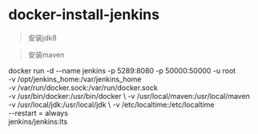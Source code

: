 # docker-install-jenkins
> 安装jdk8

>安装maven

docker run -d --name jenkins -p 5289:8080 -p 50000:50000 -u root \
 -v /opt/jenkins_home:/var/jenkins_home \
 -v /var/run/docker.sock:/var/run/docker.sock \
 -v /usr/bin/docker:/usr/bin/docker \ 
 -v /usr/local/maven:/usr/local/maven \
 -v /usr/local/jdk:/usr/local/jdk \ 
 -v /etc/localtime:/etc/localtime \
 --restart = always \
 jenkins/jenkins:lts
